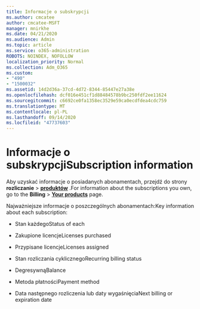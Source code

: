 ```yaml
---
title: Informacje o subskrypcji
ms.author: cmcatee
author: cmcatee-MSFT
manager: mnirkhe
ms.date: 04/21/2020
ms.audience: Admin
ms.topic: article
ms.service: o365-administration
ROBOTS: NOINDEX, NOFOLLOW
localization_priority: Normal
ms.collection: Adm_O365
ms.custom:
- "490"
- "1500032"
ms.assetid: 14d2d36a-37cd-4d72-8344-85447e27a38e
ms.openlocfilehash: dcf016e451cf1d88484578b9bc250fdf2ee11624
ms.sourcegitcommit: c6692ce0fa1358ec3529e59ca0ecdfdea4cdc759
ms.translationtype: MT
ms.contentlocale: pl-PL
ms.lasthandoff: 09/14/2020
ms.locfileid: "47737603"
---
```

# <a name="subscription-information"></a><span data-ttu-id="2b422-102">Informacje o subskrypcji</span><span class="sxs-lookup"><span data-stu-id="2b422-102">Subscription information</span></span>

<span data-ttu-id="2b422-103">Aby uzyskać informacje o posiadanych abonamentach, przejdź do strony **rozliczanie** \> **[produktów](https://go.microsoft.com/fwlink/p/?linkid=842054)** .</span><span class="sxs-lookup"><span data-stu-id="2b422-103">For information about the subscriptions you own, go to the **Billing** \> **[Your products](https://go.microsoft.com/fwlink/p/?linkid=842054)** page.</span></span>
  
<span data-ttu-id="2b422-104">Najważniejsze informacje o poszczególnych abonamentach:</span><span class="sxs-lookup"><span data-stu-id="2b422-104">Key information about each subscription:</span></span>
  
- <span data-ttu-id="2b422-105">Stan każdego</span><span class="sxs-lookup"><span data-stu-id="2b422-105">Status of each</span></span>

- <span data-ttu-id="2b422-106">Zakupione licencje</span><span class="sxs-lookup"><span data-stu-id="2b422-106">Licenses purchased</span></span>

- <span data-ttu-id="2b422-107">Przypisane licencje</span><span class="sxs-lookup"><span data-stu-id="2b422-107">Licenses assigned</span></span>

- <span data-ttu-id="2b422-108">Stan rozliczania cyklicznego</span><span class="sxs-lookup"><span data-stu-id="2b422-108">Recurring billing status</span></span>

- <span data-ttu-id="2b422-109">Degresywną</span><span class="sxs-lookup"><span data-stu-id="2b422-109">Balance</span></span>

- <span data-ttu-id="2b422-110">Metoda płatności</span><span class="sxs-lookup"><span data-stu-id="2b422-110">Payment method</span></span>

- <span data-ttu-id="2b422-111">Data następnego rozliczenia lub daty wygaśnięcia</span><span class="sxs-lookup"><span data-stu-id="2b422-111">Next billing or expiration date</span></span>